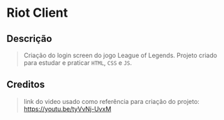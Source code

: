 # Riot Client
## Descrição
> Criação do login screen do jogo League of Legends.
> Projeto criado para estudar e praticar `HTML`, `CSS` e `JS`.

## Creditos
> link do video usado como referência para criação do projeto: https://youtu.be/tyVvNj-UvxM
